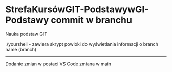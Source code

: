 
# StrefaKursówGIT-PodstawywGI-Podstawy commit w branchu

Nauka podstaw GIT

./yourshell - zawiera skrypt powloki do wyświetlania informacji o branch name (branch)

---
Dodanie zmian w postaci VS Code
zmiana w main
